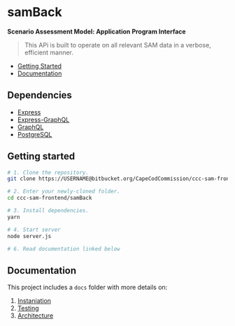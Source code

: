 # samBack

**Scenario Assessment Model: Application Program Interface**

> This APi is built to operate on all relevant SAM data in a verbose, efficient manner.

- [Getting Started](#getting-started)
- [Documentation](#documentation)

## Dependencies
* [Express](https://www.npmjs.com/package/express)
* [Express-GraphQL](https://www.npmjs.com/package/express-graphql)
* [GraphQL](https://www.npmjs.com/package/graphql)
* [PostgreSQL](https://www.npmjs.com/package/pg)

## Getting started

```bash
# 1. Clone the repository.
git clone https://USERNAME@bitbucket.org/CapeCodCommission/ccc-sam-frontend.git 

# 2. Enter your newly-cloned folder.
cd ccc-sam-frontend/samBack

# 3. Install dependencies.
yarn

# 4. Start server
node server.js

# 6. Read documentation linked below
```

## Documentation

This project includes a `docs` folder with more details on:

1.  [Instaniation](docs/development.md)
1.  [Testing](docs/testing.md)
1.  [Architecture](docs/architecture.md)